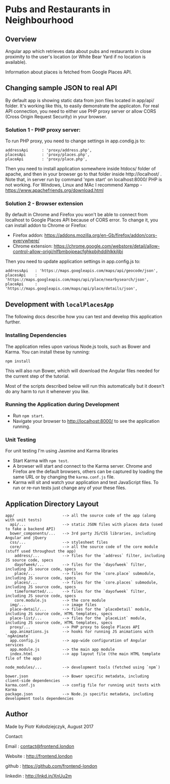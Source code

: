 # Pubs and Restaurants in Neighbourhood

## Overview

Angular app which retrieves data about pubs and restaurants in close proximity to the user's location (or White Bear Yard if no location is available). 

Information about places is fetched from  Google Places API.

## Changing sample JSON to real API

By default app is showing static data from json files located in app/api/ folder. It's working like this, to easily demonstrate the applicaton. For real API connection, you need to either use PHP proxy server or allow CORS (Cross Origin Request Security) in your browser.

### Solution 1 - PHP proxy server:

To run PHP proxy, you need to change settings in app.condig.js to:

```
addressApi      : 'proxy/address.php',
placesApi       : 'proxy/places.php',
placeApi        : 'proxy/place.php',
```

Then you need to install application somewhere inside htdocs/ folder of apache, and then in your browser go to that folder inside http://localhost/ . Note that, in  server run by command 'npm start' on localhost:8000/ PHP is not working. For Windows, Linux and MAc I recommend Xampp - https://www.apachefriends.org/download.html 

### Solution 2 - Browser extension

By default in Chrome and Firefox you won't be able to connect from localhost to Google Places API because of CORS error. To change it, you can install addon to Chrome or Firefox:

- Firefox addon: https://addons.mozilla.org/en-Gb/firefox/addon/cors-everywhere/
- Chrome extension: https://chrome.google.com/webstore/detail/allow-control-allow-origi/nlfbmbojpeacfghkpbjhddihlkkiljbi

Then you need to update application settings in app.config.js to:

```
addressApi   : 'https://maps.googleapis.com/maps/api/geocode/json',
placesApi    : 'https://maps.googleapis.com/maps/api/place/nearbysearch/json',
placeApi     : 'https://maps.googleapis.com/maps/api/place/details/json',
```

## Development with `localPlacesApp`

The following docs describe how you can test and develop this application further.

### Installing Dependencies

The application relies upon various Node.js tools, such as Bower and Karma. You can install these by running:

```
npm install
```

This will also run Bower, which will download the Angular files needed for the current step of the
tutorial.

Most of the scripts described below will run this automatically but it doesn't do any harm to run
it whenever you like.

### Running the Application during Development

- Run `npm start`.
- Navigate your browser to [http://localhost:8000/](http://localhost:8000/) to see the application 
  running.

### Unit Testing

For unit testing I'm using Jasmine and Karma libraries

- Start Karma with `npm test`.
- A browser will start and connect to the Karma server. Chrome and Firefox are the default browsers,
  others can be captured by loading the same URL or by changing the `karma.conf.js` file.
- Karma will sit and watch your application and test JavaScript files. To run or re-run tests just
  change any of your these files.

## Application Directory Layout

```
app/                     --> all the source code of the app (along with unit tests)
  api/...                --> static JSON files with places data (used to fake a backend API)
  bower_components/...   --> 3rd party JS/CSS libraries, including Angular and jQuery
  css/...                --> stylesheet files
  core/                  --> all the source code of the core module (stuff used throughout the app)
    address/...          --> files for the `address` filter, including JS source code, specs
    dayofweek/...        --> files for the `dayofweek` filter, including JS source code, specs
    place/...            --> files for the `core.place` submodule, including JS source code, specs
    places/...           --> files for the `core.places` submodule, including JS source code, specs
    timeformatted/...    --> files for the `dayofweek` filter, including JS source code, specs
    core.module.js       --> the core module
  img/...                --> image files
  place-detail/...       --> files for the `placeDetail` module, including JS source code, HTML templates, specs
  place-list/...         --> files for the `placeList` module, including JS source code, HTML templates, specs
  proxy/...              --> PHP proxy to Google Places API
  app.animations.js      --> hooks for running JS animations with `ngAnimate`
  app.config.js          --> app-wide configuration of Angular services
  app.module.js          --> the main app module
  index.html             --> app layout file (the main HTML template file of the app)

node_modules/...         --> development tools (fetched using `npm`)

bower.json               --> Bower specific metadata, including client-side dependencies
karma.conf.js            --> config file for running unit tests with Karma
package.json             --> Node.js specific metadata, including development tools dependencies
```


## Author

Made by Piotr Kołodziejczyk, August 2017

Contact: 

Email    : contact@frontend.london

Website  : http://frontend.london

github   : https://github.com/frontend-london

linkedin : http://lnkd.in/XnUu2m
